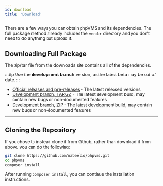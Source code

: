 ```yaml
---
id: download
title: 'Download'
---
```


There are a few ways you can obtain phpVMS and its dependencies. The full
package method already includes the `vendor` directory and you don't need to do
anything but upload it.

## Downloading Full Package

The zip/tar file from the downloads site contains all of the dependencies.

:::tip Use the **development branch** version, as the latest beta may be out of
date. :::

- [Official releases and pre-releases](https://github.com/nabeelio/phpvms/releases) -
  The latest released versions
- [Development branch, TAR.GZ](https://phpvms.cdn.vmslabs.net/phpvms-latest-dev.tar.gz) -
  The latest development build, may contain new bugs or non-documented features
- [Development branch, ZIP](https://phpvms.cdn.vmslabs.net/phpvms-latest-dev.zip) -
  The latest development build, may contain new bugs or non-documented features

---

## Cloning the Repository

If you chose to instead clone it from Github, rather than download it from
above, you can do the following:

```bash
git clone https://github.com/nabeelio/phpvms.git
cd phpvms
composer install
```

After running `composer install`, you can continue the installation
instructions.
